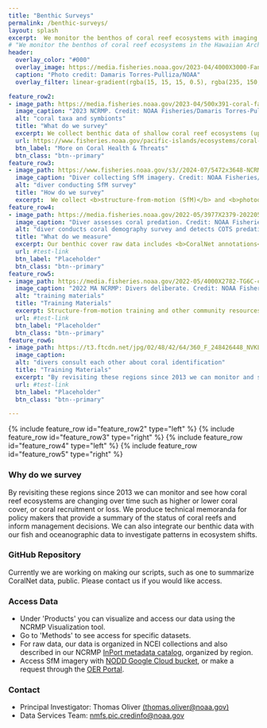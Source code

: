 ```yaml
---
title: "Benthic Surveys"
permalink: /benthic-surveys/
layout: splash
excerpt:  We monitor the benthos of coral reef ecosystems with imaging surveys and belt transects. On top of the regular triennial NCRMP survey cycles, we also investigate bleaching events as they occur. Benthic cover is estimated with several different systems, and integrates machine-learning to aid in annotation of benthic images.  We have published a <a href = "https://doi.org/10.25923/d0re-9y93" target ="_blank">semi-automated CoralNet Bleaching Classifier</a>, ways to extract structural complexity from SfM imagery, and automated workflows to processs SfM imagery for annotation.
# "We monitor the benthos of coral reef ecosystems in the Hawaiian Archipelago, Mariana Archipelago, American samoa, and the Pacific Remote Island Areas since 2000."
header:
  overlay_color: "#000"
  overlay_image: https://media.fisheries.noaa.gov/2023-04/4000X3000-Fans-DTP-PIFSC.JPG
  caption: "Photo credit: Damaris Torres-Pulliza/NOAA"
  overlay_filter: linear-gradient(rgba(15, 15, 15, 0.5), rgba(235, 150, 221, 0.36))

feature_row2:
- image_path: https://media.fisheries.noaa.gov/2023-04/500x391-coral-faces-DTP-PIFSC.gif
  image_caption: "2023 NCRMP. Credit: NOAA Fisheries/Damaris Torres-Pulliza"
  alt: "coral taxa and symbionts"
  title: "What do we survey"
  excerpt: We collect benthic data of shallow coral reef ecosystems (up to 100ft). This means identifying, counting, and sizing different organisms on the seafloor. We conduct <b>coral demography</b> surveys (coral composition & condition of adults and juveniles), as well as <b>benthic cover</b> surveys (cover of algae, CCA, hard coral, and other taxa).  Read more on  benthic cover in the NCRMP Data Viz Tool <a href = "https://ncrmp.coralreef.noaa.gov/pages/ncrmp-data#BenthicSection" target= "_blank">documentation</a>.
  url: https://www.fisheries.noaa.gov/pacific-islands/ecosystems/coral-health-and-threats-pacific-islands
  btn_label: "More on Coral Health & Threats"
  btn_class: "btn--primary"
feature_row3:
- image_path: https://www.fisheries.noaa.gov/s3//2024-07/5472x3648-NCRMP-diver-Maui-Fisheries-PIFSC.JPG
  image_caption: "Diver collecting SfM imagery. Credit: NOAA Fisheries/Lori Luers"
  alt: "diver conducting SfM survey"
  title: "How do we survey"
  excerpt:  We collect <b>structure-from-motion (SfM)</b> and <b>photoquadrat imagery</b>. Using the SfM imagery we can build 3D models of the coral reef and extract data, including coral demographic data (which used to be measured by divers in surveys before 2024). The photoquadrat imagery is annotated by scientists using <b>CoralNet</b> to provide estimates of benthic cover.  We do these surveys at both fixed and random sites; random sites allow us to provide estimates of data for an island or region, whereas fixed sites allow us to compare changes in the benthos over time at the same site.
feature_row4:
- image_path: https://media.fisheries.noaa.gov/2022-05/3977X2379-20220519-DTP-surveys-n-COTS-PIFSC.JPG
  image_caption: "Diver assesses coral predation. Credit: NOAA Fisheries"
  alt: "diver conducts coral demography survey and detects COTS predation"
  title: "What do we measure"
  excerpt: Our benthic cover raw data includes <b>CoralNet annotations</b>, produced with the identification of benthic taxa under random points on photoquadrat imagery. The coral demographic data includes <b>identification, counts, and sizes of juvenile and adult hard coral colonies</b>, with conditions for adult hard corals (disease, bleaching, etc.).  For example, in this photo a diver is noting predation from the crown-of-thorns seastars where it ahs left a stark white patch on the coral colony.
  url: #test-link
  btn_label: "Placeholder"
  btn_class: "btn--primary"
feature_row5:
- image_path: https://media.fisheries.noaa.gov/2022-05/4000X2782-TG6C-consulting-PIFSC.JPG
  image_caption: "2022 MA NCRMP: Divers deliberate. Credit: NOAA Fisheries"
  alt: "training materials"
  title: "Training Materials"
  excerpt: Structure-from-motion training and other community resources are available on <a href ="https://www.lai-network.org/" target = "_blank">LAI-NETWORK</a>. To correctly identify coral species as well as their condition, such as causes of predation, we undergo training. To mitigate diver biases, we routinely run and analyze our data for potential diver biases and have regular discussions to normalize our data and surveys.  Please contact us for access to more training materials.
  url: #test-link
  btn_label: "Placeholder"
  btn_class: "btn--primary"
feature_row6:
- image_path: https://t3.ftcdn.net/jpg/02/48/42/64/360_F_248426448_NVKLywWqArG2ADUxDq6QprtIzsF82dMF.jpg
  image_caption:
  alt: "divers consult each other about coral identification"
  title: "Training Materials"
  excerpt: "By revisiting these regions since 2013 we can monitor and see how coral reef ecosystems are changing over time such as measuring coral colony growth, changes to corla cover, or coral recruitment or loss. We produce technical memoranda for policy makers that provide a summary of the status of coral reefs and inform management decisions. We can also integrate our benthic data with our fish and oceanographic data to investigate patterns in ecosystem shifts."
  url: #test-link
  btn_label: "Placeholder"
  btn_class: "btn--primary"

---
```


{% include feature_row id="feature_row2" type="left" %}
{% include feature_row id="feature_row3" type="right" %}
{% include feature_row id="feature_row4" type="left" %}
{% include feature_row id="feature_row5" type="right" %}


### Why do we survey
By revisiting these regions since 2013 we can monitor and see how coral reef ecosystems are changing over time such as higher or lower coral cover, or coral recruitment or loss. We produce technical memoranda for policy makers that provide a summary of the status of coral reefs and inform management decisions. We can also integrate our benthic data with our fish and oceanographic data to investigate patterns in ecosystem shifts.

### GitHub Repository
Currently we are working on making our scripts, such as one to summarize CoralNet data, public. Please contact us if you would like access.

### Access Data
<ul>
<li>
Under 'Products' you can visualize and access our data using the NCRMP Visualization tool. </li>
<li>Go to 'Methods' to see access for specific datasets. </li>
<li>For raw data, our data is organized in NCEI collections and also described in our NCRMP  <a href = "https://www.fisheries.noaa.gov/inport/item/28844" target ="_blank">InPort metadata catalog</a>, organized by region.</li>
<li>Access SfM imagery with <a href = "https://console.cloud.google.com/storage/browser/nmfs_odp_pifsc/PIFSC/ESD/ARP/Photogrammetric%20Imagery" target ="_blank">NODD Google Cloud bucket</a>, or make a request through the <a href ="https://www.ncei.noaa.gov/access/ocean-exploration/video/" target = "_blank">OER Portal</a>.</li>
</ul>

### Contact
<ul>
<li>Principal Investigator: Thomas Oliver <a href="mailto:thomas.oliver@noaa.gov"> (thomas.oliver@noaa.gov)</a></li>
<li>Data Services Team: <a href="mailto:nmfs.pic.credinfo@noaa.gov">nmfs.pic.credinfo@noaa.gov</a></li>
</ul>